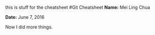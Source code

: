 this is stuff for the cheatsheet
#Git Cheatsheet
**Name:** Mei Ling Chua

**Date:** June 7, 2016

Now I did more things. 

